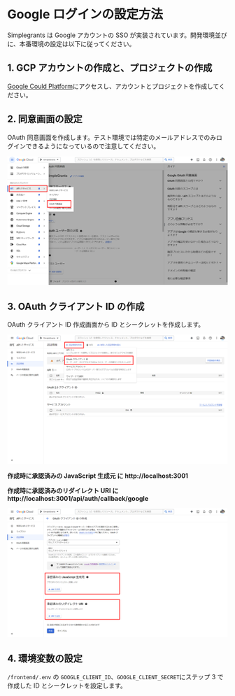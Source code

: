 # Google ログインの設定方法

Simplegrants は Google アカウントの SSO が実装されています。開発環境並びに、本番環境の設定は以下に従ってください。

## 1. GCP アカウントの作成と、プロジェクトの作成

[Google Could Platform](https://console.cloud.google.com/)にアクセスし、アカウントとプロジェクトを作成してください。

## 2. 同意画面の設定

OAuth 同意画面を作成します。テスト環境では特定のメールアドレスでのみログインできるようになっているので注意してください。

![](./images/googleauth-1.png)

## 3. OAuth クライアント ID の作成

OAuth クライアント ID 作成画面から ID とシークレットを作成します。

![](./images/googleauth-2.png)

**作成時に承認済みの JavaScript 生成元 に http://localhost:3001**

**作成時に承認済みのリダイレクト URI に http://localhost:3001/api/auth/callback/google**

![](./images/googleauth-3.png)

## 4. 環境変数の設定

`/frontend/.env` の `GOOGLE_CLIENT_ID`、`GOOGLE_CLIENT_SECRET`にステップ 3 で作成した ID とシークレットを設定します。
